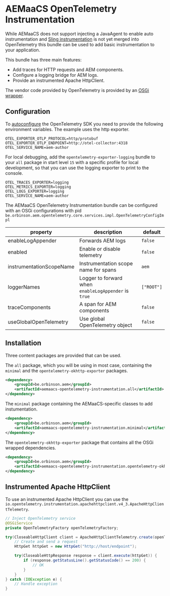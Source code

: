 # AEMaaCS OpenTelemetry Instrumentation

While AEMaaCS does not support injecting a JavaAgent to enable auto instrumentation
and [Sling instrumentation](https://github.com/open-telemetry/opentelemetry-java-instrumentation/pull/9469) is not yet
merged into OpenTelemetry this bundle can be used to add basic instrumentation to your application.

This bundle has three main features:

* Add traces for HTTP requests and AEM components.
* Configure a logging bridge for AEM logs.
* Provide an instrumented Apache HttpClient.

The vendor code provided by OpenTelemetry is provided by
an [OSGi wrapper](https://github.com/orbinson/opentelemetry-osgi-wrappers).

## Configuration

To [autoconfigure](https://github.com/open-telemetry/opentelemetry-java/blob/main/sdk-extensions/autoconfigure/README.md)
the OpenTelemetry SDK you need to provide the following environment variables.
The example uses the http exporter.

```text
OTEL_EXPORTER_OTLP_PROTOCOL=http/protobuf
OTEL_EXPORTER_OTLP_ENDPOINT=http://otel-collector:4318
OTEL_SERVICE_NAME=aem-author
```

For local debugging, add the `opentelemetry-exporter-logging` bundle to your `all` package in start level `15` with a specific profile for
local development, so that you can use the logging exporter to print to the console.

```text
OTEL_TRACES_EXPORTER=logging
OTEL_METRICS_EXPORTER=logging
OTEL_LOGS_EXPORTER=logging
OTEL_SERVICE_NAME=aem-author
```

The AEMaaCS OpenTelemetry Instrumentation bundle can be configured with an OSGi configurations with
pid `be.orbinson.aem.opentelemetry.core.services.impl.OpenTelemetryConfigImpl`

| property                 | description                                          | default    |
|--------------------------|------------------------------------------------------|------------|
| enableLogAppender        | Forwards AEM logs                                    | `false`    |
| enabled                  | Enable or disable telemetry                          | `false`    |
| instrumentationScopeName | Instrumentation scope name for spans                 | `aem`      |
| loggerNames              | Logger to forward when `enableLogAppender` is `true` | `["ROOT"]` |
| traceComponents          | A span for AEM components                            | `false`    |
| useGlobalOpenTelemetry   | Use global OpenTelemetry object                      | `false`    |

## Installation

Three content packages are provided that can be used.

The `all` package, which you will be using in most case, containing the `minimal` and the `opentelemetry-okhttp-exporter` packages.

```xml
<dependency>
    <groupId>be.orbinson.aem</groupId>
    <artifactId>aemaacs-opentelemetry-instrumentation.all</artifactId>
</dependency>
```

The `minimal` package containing the AEMaaCS-specific classes to add instumentation.

```xml
<dependency>
    <groupId>be.orbinson.aem</groupId>
    <artifactId>aemaacs-opentelemetry-instrumentation.minimal</artifactId>
</dependency>
```

The `opentelemetry-okhttp-exporter` package that contains all the OSGi wrapped dependencies.

```xml
<dependency>
    <groupId>be.orbinson.aem</groupId>
    <artifactId>aemaacs-opentelemetry-instrumentation.opentelemetry-okhttp-exporter</artifactId>
</dependency>
```

## Instrumented Apache HttpClient

To use an instrumented Apache HttpClient you can use the `io.opentelemetry.instrumentation.apachehttpclient.v4_3.ApacheHttpClientTelemetry`.

```java
// Inject OpenTelemetry service
@OSGiService
private OpenTelemetryFactory openTelemetryFactory;

try(CloseableHttpClient client = ApacheHttpClientTelemetry.create(openTelemetryFactory.get()).newHttpClient()) {
    // Create and send a request
    HttpGet httpGet = new HttpGet("http://host/endpoint");

    try(CloseableHttpResponse response = client.execute(httpGet)) {
        if (response.getStatusLine().getStatusCode() == 200) {
            // OK
        }
    }
} catch (IOException e) {
    // Handle exception
}
```
